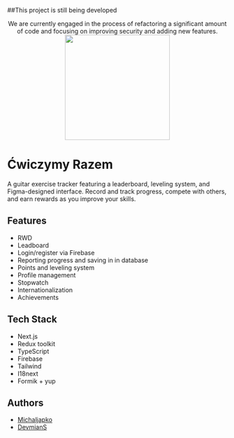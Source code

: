  ##This project is still being developed
<div align="center">
 We are currently engaged in the process of refactoring a significant amount of code and focusing on improving security and adding new features.
 
</div>
<div align="center">
  <img height="240" src="https://raw.githubusercontent.com/CodeReactOrNext/CwiczymyRazem/develop/gitImg/gif.gif"  />
</div>

# Ćwiczymy Razem

A guitar exercise tracker featuring a leaderboard, leveling system, and Figma-designed interface. Record and track progress, compete with others, and earn rewards as you improve your skills.

## Features

- RWD
- Leadboard
- Login/register via Firebase
- Reporting progress and saving in in database
- Points and leveling system
- Profile management
- Stopwatch
- Internationalization
- Achievements

## Tech Stack

- Next.js
- Redux toolkit
- TypeScript
- Firebase
- Tailwind
- I18next
- Formik + yup

## Authors

- [Michaljapko](https://github.com/Michaljapko)
- [DevmianS](https://github.com/DevmianS)
